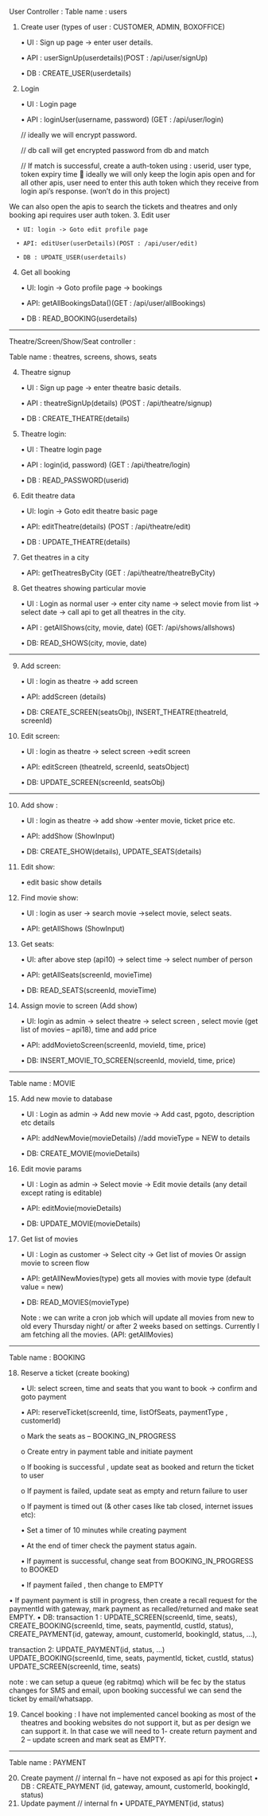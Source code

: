 User Controller : Table name : users
1.	Create user (types of user : CUSTOMER, ADMIN, BOXOFFICE)
      
      •	UI : Sign up page -> enter user details.
      
      •	API : userSignUp(userdetails)(POST : /api/user/signUp)
      
      •	DB : CREATE_USER(userdetails)
2.	Login
      
      •	UI : Login page
      
      •	API : loginUser(username, password) (GET : /api/user/login)
      
      //	ideally we will encrypt password.
      
      //	db call will get encrypted password from db and match
      
      //	If match is successful, create a auth-token using : userid, user type, token expiry time  ideally we will only keep the login apis open and for all other apis, user need to enter this auth token which they receive from login api’s response. (won’t do in this project)

We can also open the apis to search the tickets and theatres and only booking api requires user auth token.
3.	Edit user
      
      •	UI: login -> Goto edit profile page
      
      •	API: editUser(userDetails)(POST : /api/user/edit)
      
      •	DB : UPDATE_USER(userdetails)

4. Get all booking
   
   •    UI: login -> Goto profile page -> bookings
   
   •	API: getAllBookingsData()(GET : /api/user/allBookings)
   
   •	DB : READ_BOOKING(userdetails)

---------

Theatre/Screen/Show/Seat controller : 

Table name : theatres, screens, shows, seats

4.	Theatre signup
      
      •	UI : Sign up page -> enter theatre basic details.
      
      •	API : theatreSignUp(details) (POST : /api/theatre/signup)
      
      •	DB : CREATE_THEATRE(details)
      
5.	Theatre login:
      
      •	UI : Theatre login page
      
      •	API : login(id, password) (GET : /api/theatre/login)
      
      •	DB : READ_PASSWORD(userid)
      
6.	Edit theatre data
      
      •	UI: login -> Goto edit theatre basic page
      
      •	API: editTheatre(details) (POST : /api/theatre/edit)
      
      •	DB : UPDATE_THEATRE(details)
      
7.	Get theatres in a city
      
      •	API: getTheatresByCity (GET : /api/theatre/theatreByCity)
      
8.	Get theatres showing particular movie
      
      •	UI : Login as normal user -> enter city name -> select movie from list -> select date -> call api to get all theatres in the city.
      
      •	API : getAllShows(city, movie, date) (GET: /api/shows/allshows)
      
      •	DB: READ_SHOWS(city, movie, date)

--------------

9.	Add screen:
      
      •	UI : login as theatre -> add screen
      
      •	API: addScreen (details)
      
      •	DB: CREATE_SCREEN(seatsObj), INSERT_THEATRE(theatreId, screenId)
      
10.	Edit screen:
       
       •	UI : login as theatre -> select screen ->edit screen
       
       •	API: editScreen (theatreId, screenId, seatsObject)
       
       •	DB: UPDATE_SCREEN(screenId, seatsObj)
       
-------------

10.	Add show :

      •	UI : login as theatre -> add show ->enter movie, ticket price etc.
       
      •	API: addShow (ShowInput)

      •	DB: CREATE_SHOW(details), UPDATE_SEATS(details)

11.	Edit show:
       
       • edit basic show details
       
12.	Find movie show:
       
       •    UI : login as user -> search movie ->select movie, select seats.
       
       •	API: getAllShows (ShowInput)
       
13.	Get seats:
       
       •	UI: after above step (api10) -> select time -> select number of person
       
       •	API:  getAllSeats(screenId, movieTime)
       
       •	DB: READ_SEATS(screenId, movieTime)
       
14.	Assign movie to screen (Add show)
       
       •	UI: login as admin -> select theatre -> select screen , select movie (get list of movies – api18), time and add price
       
       •	API: addMovietoScreen(screenId, movieId, time, price)
       
       •	DB: INSERT_MOVIE_TO_SCREEN(screenId, movieId, time, price)

-------

Table name : MOVIE

15.	Add new movie to database
       
       •	UI : Login as admin -> Add new movie -> Add cast, pgoto, description etc details
       
       •	API: addNewMovie(movieDetails) //add movieType = NEW to details
       
       •	DB: CREATE_MOVIE(movieDetails)
       
16.	Edit movie params
       
       •	UI : Login as admin -> Select movie -> Edit movie details (any detail except rating is editable)
       
       •	API: editMovie(movieDetails)
       
       •	DB: UPDATE_MOVIE(movieDetails)
       
17.	Get list of movies
       
       •	UI : Login as customer -> Select city -> Get list of movies
       Or assign movie to screen flow
       
       •	API: getAllNewMovies(type) gets all movies with movie type (default value = new)
       
       •	DB: READ_MOVIES(movieType)
       
       Note : we can write a cron job which will update all movies from new to old every Thursday night/ or after 2 weeks based on settings. Currently I am fetching all the movies.  (API: getAllMovies)

------------------

Table name : BOOKING

18.	Reserve a ticket (create booking)
       
       •	UI: select screen, time and seats that you want to book -> confirm and goto payment
       
       •	API: reserveTicket(screenId, time, listOfSeats, paymentType , customerId)
       
       o	Mark the seats as – BOOKING_IN_PROGRESS
       
       o	Create entry in payment table and initiate payment
       
       o	If booking is successful , update seat as booked and return the ticket to user
       
       o	If payment is failed, update seat as empty and return failure to user
       
       o	If payment is timed out (& other cases like tab closed, internet issues etc):
       
       •	Set a timer of 10 minutes while creating payment
       
       •	At the end of timer check the payment status again.
       
       •	If payment is successful, change seat from BOOKING_IN_PROGRESS to BOOKED
       
       •	If payment failed , then change to EMPTY
       
•	If payment payment is still in progress, then create a recall request for the paymentId with gateway, mark payment as recalled/returned and make seat EMPTY.
       •	DB: transaction 1 :
       UPDATE_SCREEN(screenId, time, seats),
       CREATE_BOOKING(screenId, time, seats, paymentId, custId, status), CREATE_PAYMENT(id, gateway, amount, customerId, bookingId, status, …),

transaction 2:
UPDATE_PAYMENT(id, status, …)
UPDATE_BOOKING(screenId, time, seats, paymentId, ticket, custId, status)
UPDATE_SCREEN(screenId, time, seats)


note : we can setup a queue (eg rabitmq) which will be fec by the status changes for SMS and email, upon booking successful we can send the ticket by email/whatsapp.

19.	Cancel booking : I have not implemented cancel booking as most of the theatres and booking websites do not support it, but as per design we can support it. In that case we will need to 1- create return payment and 2 – update screen and mark seat as EMPTY.

----------


Table name : PAYMENT

20.	Create payment // internal fn – have not exposed as api for this project
       •	DB : CREATE_PAYMENT (id, gateway, amount, customerId, bookingId, status)
21.	Update payment // internal fn
       •	UPDATE_PAYMENT(id, status)
